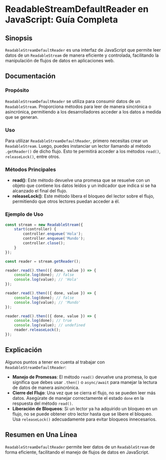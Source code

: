 <!--
Meta Description: # ReadableStreamDefaultReader en JavaScript: Guía Completa ## Sinopsis `ReadableStreamDefaultReader` es una interfaz de JavaScript que permite leer da...
Meta Keywords: que, datos, read, done, readablestreamdefaultreader
-->

# ReadableStreamDefaultReader en JavaScript: Guía Completa

## Sinopsis
`ReadableStreamDefaultReader` es una interfaz de JavaScript que permite leer datos de un `ReadableStream` de manera eficiente y controlada, facilitando la manipulación de flujos de datos en aplicaciones web.

## Documentación

### Propósito
`ReadableStreamDefaultReader` se utiliza para consumir datos de un `ReadableStream`. Proporciona métodos para leer de manera sincrónica o asincrónica, permitiendo a los desarrolladores acceder a los datos a medida que se generan.

### Uso
Para utilizar `ReadableStreamDefaultReader`, primero necesitas crear un `ReadableStream`. Luego, puedes instanciar un lector llamando al método `.getReader()` de dicho flujo. Esto te permitirá acceder a los métodos `read()`, `releaseLock()`, entre otros.

### Métodos Principales
- **read()**: Este método devuelve una promesa que se resuelve con un objeto que contiene los datos leídos y un indicador que indica si se ha alcanzado el final del flujo.
- **releaseLock()**: Este método libera el bloqueo del lector sobre el flujo, permitiendo que otros lectores puedan acceder a él.

### Ejemplo de Uso
```javascript
const stream = new ReadableStream({
    start(controller) {
        controller.enqueue('Hola');
        controller.enqueue('Mundo');
        controller.close();
    }
});

const reader = stream.getReader();

reader.read().then(({ done, value }) => {
    console.log(done); // false
    console.log(value); // 'Hola'
});

reader.read().then(({ done, value }) => {
    console.log(done); // false
    console.log(value); // 'Mundo'
});

reader.read().then(({ done, value }) => {
    console.log(done); // true
    console.log(value); // undefined
    reader.releaseLock();
});
```

## Explicación
Algunos puntos a tener en cuenta al trabajar con `ReadableStreamDefaultReader`:

- **Manejo de Promesas**: El método `read()` devuelve una promesa, lo que significa que debes usar `.then()` o `async/await` para manejar la lectura de datos de manera asincrónica.
- **Cierre del Flujo**: Una vez que se cierra el flujo, no se pueden leer más datos. Asegúrate de manejar correctamente el estado `done` en la respuesta del método `read()`.
- **Liberación de Bloqueos**: Si un lector ya ha adquirido un bloqueo en un flujo, no se puede obtener otro lector hasta que se libere el bloqueo. Usa `releaseLock()` adecuadamente para evitar bloqueos innecesarios.

## Resumen en Una Línea
`ReadableStreamDefaultReader` permite leer datos de un `ReadableStream` de forma eficiente, facilitando el manejo de flujos de datos en JavaScript.